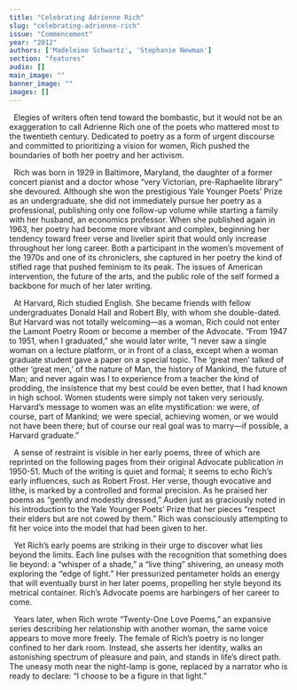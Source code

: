 ```yaml
---
title: "Celebrating Adrienne Rich"
slug: "celebrating-adrienne-rich"
issue: "Commencement"
year: "2012"
authors: ['Madeleine Schwartz', 'Stephanie Newman']
section: "features"
audio: []
main_image: ""
banner_image: ""
images: []
---
```

  Elegies of writers often tend toward the bombastic, but it would not be an exaggeration to call Adrienne Rich one of the poets who mattered most to the twentieth century. Dedicated to poetry as a form of urgent discourse and committed to prioritizing a vision for women, Rich pushed the boundaries of both her poetry and her activism.

   Rich was born in 1929 in Baltimore, Maryland, the daughter of a former concert pianist and a doctor whose “very Victorian, pre-Raphaelite library” she devoured. Although she won the prestigious Yale Younger Poets’ Prize as an undergraduate, she did not immediately pursue her poetry as a professional, publishing only one follow-up volume while starting a family with her husband, an economics professor. When she published again in 1963, her poetry had become more vibrant and complex, beginning her tendency toward freer verse and livelier spirit that would only increase throughout her long career. Both a participant in the women’s movement of the 1970s and one of its chroniclers, she captured in her poetry the kind of stifled rage that pushed feminism to its peak. The issues of American intervention, the future of the arts, and the public role of the self formed a backbone for much of her later writing.

   At Harvard, Rich studied English. She became friends with fellow undergraduates Donald Hall and Robert Bly, with whom she double-dated. But Harvard was not totally welcoming—as a woman, Rich could not enter the Lamont Poetry Room or become a member of the Advocate. “From 1947 to 1951, when I graduated,” she would later write, “I never saw a single woman on a lecture platform, or in front of a class, except when a woman graduate student gave a paper on a special topic. The ‘great men’ talked of other ‘great men,’ of the nature of Man, the history of Mankind, the future of Man; and never again was I to experience from a teacher the kind of prodding, the insistence that my best could be even better, that I had known in high school. Women students were simply not taken very seriously. Harvard’s message to women was an elite mystification: we were, of course, part of Mankind; we were special, achieving women, or we would not have been there; but of course our real goal was to marry—if possible, a Harvard graduate.”

   A sense of restraint is visible in her early poems, three of which are reprinted on the following pages from their original Advocate publication in 1950-51. Much of the writing is quiet and formal; it seems to echo Rich’s early influences, such as Robert Frost. Her verse, though evocative and lithe, is marked by a controlled and formal precision. As he praised her poems as “gently and modestly dressed,” Auden just as graciously noted in his introduction to the Yale Younger Poets’ Prize that her pieces “respect their elders but are not cowed by them.” Rich was consciously attempting to fit her voice into the model that had been given to her.

  Yet Rich’s early poems are striking in their urge to discover what lies beyond the limits. Each line pulses with the recognition that something does lie beyond: a “whisper of a shade,” a “live thing” shivering, an uneasy moth exploring the “edge of light.” Her pressurized pentameter holds an energy that will eventually burst in her later poems, propelling her style beyond its metrical container. Rich’s Advocate poems are harbingers of her career to come.

  Years later, when Rich wrote “Twenty-One Love Poems,” an expansive series describing her relationship with another woman, the same voice appears to move more freely. The female of Rich’s poetry is no longer confined to her dark room. Instead, she asserts her identity, walks an astonishing spectrum of pleasure and pain, and stands in life’s direct path. The uneasy moth near the night-lamp is gone, replaced by a narrator who is ready to declare: “I choose to be a figure in that light.”

